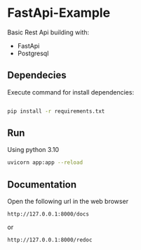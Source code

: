 # FastApi-Example


Basic Rest Api building with:
* FastApi
* Postgresql


## Dependecies

Execute command for install dependencies:

```sh

pip install -r requirements.txt

```

## Run

Using python 3.10

```sh
uvicorn app:app --reload
```


## Documentation
Open the following url in the web browser
```
http://127.0.0.1:8000/docs
```
or 
```
http://127.0.0.1:8000/redoc
```
